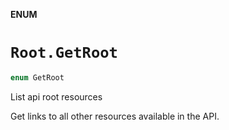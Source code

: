 **ENUM**

# `Root.GetRoot`

```swift
enum GetRoot
```

List api root resources

Get links to all other resources available in the API.
